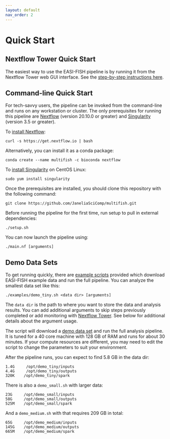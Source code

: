 ```yaml
---
layout: default
nav_order: 2
---
```


# Quick Start

## Nextflow Tower Quick Start

The easiest way to use the EASI-FISH pipeline is by running it from the Nextflow Tower web GUI interface. See the [step-by-step instructions here](tower/NextflowTower.html).

## Command-line Quick Start

For tech-savvy users, the pipeline can be invoked from the command-line and runs on any workstation or cluster. The only prerequisites for running this pipeline are [Nextflow](https://www.nextflow.io) (version 20.10.0 or greater) and [Singularity](https://sylabs.io) (version 3.5 or greater).

To [install Nextflow](https://www.nextflow.io/docs/latest/getstarted.html):

    curl -s https://get.nextflow.io | bash

Alternatively, you can install it as a conda package:

    conda create --name multifish -c bioconda nextflow

To [install Singularity](https://sylabs.io/guides/3.7/admin-guide/installation.html) on CentOS Linux:

    sudo yum install singularity

Once the prerequisites are installed, you should clone this repository with the following command:

    git clone https://github.com/JaneliaSciComp/multifish.git

Before running the pipeline for the first time, run setup to pull in external dependencies:

    ./setup.sh

You can now launch the pipeline using:

    ./main.nf [arguments]

## Demo Data Sets

To get running quickly, there are [example scripts](https://github.com/JaneliaSciComp/multifish/tree/master/examples) provided which download EASI-FISH example data and run the full pipeline. You can analyze the smallest data set like this:

    ./examples/demo_tiny.sh <data dir> [arguments]

The `data dir` is the path to where you want to store the data and analysis results. You can add additional arguments to skip steps previously completed or add monitoring with [Nextflow Tower](https://tower.nf). See below for additional details about the argument usage.

The script will download a [demo data set](https://doi.org/10.25378/janelia.c.5276708.v1) and run the full analysis pipeline. It is tuned for a 40 core machine with 128 GB of RAM and runs for about 30 minutes. If your compute resources are different, you may need to edit the script to change the parameters to suit your environment.

After the pipeline runs, you can expect to find 5.8 GB in the data dir:

    1.4G     /opt/demo_tiny/inputs
    4.4G     /opt/demo_tiny/outputs
    320K    /opt/demo_tiny/spark

There is also a `demo_small.sh` with larger data:

    23G     /opt/demo_small/inputs
    58G     /opt/demo_small/outputs
    525M    /opt/demo_small/spark

And a `demo_medium.sh` with that requires 209 GB in total:

    65G     /opt/demo_medium/inputs
    145G    /opt/demo_medium/outputs
    665M    /opt/demo_medium/spark
